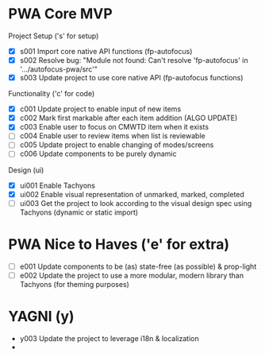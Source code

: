 # PWA Core MVP

Project Setup ('s' for setup)
- [x] s001 Import core native API functions (fp-autofocus)
- [x] s002 Resolve bug: "Module not found: Can't resolve 'fp-autofocus' in '.../autofocus-pwa/src'"
- [x] s003 Update project to use core native API (fp-autofocus functions)

Functionality ('c' for code)
- [x] c001 Update project to enable input of new items
- [x] c002 Mark first markable after each item addition (ALGO UPDATE)
- [x] c003 Enable user to focus on CMWTD item when it exists
- [ ] c004 Enable user to review items when list is reviewable
- [ ] c005 Update project to enable changing of modes/screens
- [ ] c006 Update components to be purely dynamic

Design (ui)
- [x] ui001 Enable Tachyons
- [x] ui002 Enable visual representation of unmarked, marked, completed
- [ ] ui003 Get the project to look according to the visual design spec using Tachyons (dynamic or static import)

# PWA Nice to Haves ('e' for extra)
- [ ] e001 Update components to be (as) state-free (as possible) & prop-light
- [ ] e002 Update the project to use a more modular, modern library than Tachyons (for theming purposes)

# YAGNI (y)
- y003 Update the project to leverage i18n & localization
- 